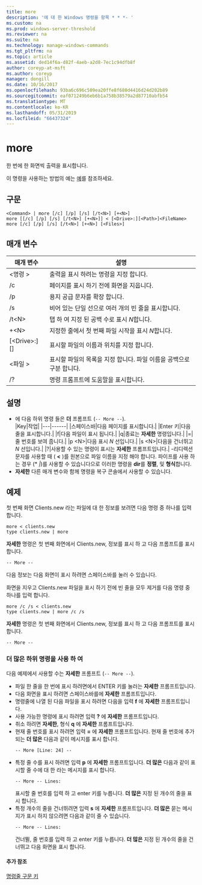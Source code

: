 ```yaml
---
title: more
description: '에 대 한 Windows 명령을 항목 * * *- '
ms.custom: na
ms.prod: windows-server-threshold
ms.reviewer: na
ms.suite: na
ms.technology: manage-windows-commands
ms.tgt_pltfrm: na
ms.topic: article
ms.assetid: ded14f6a-d82f-4aeb-a2d8-7ec1c94dfb8f
author: coreyp-at-msft
ms.author: coreyp
manager: dongill
ms.date: 10/16/2017
ms.openlocfilehash: 93ba6c696c509ea20ffe8f680d4416d24d202b89
ms.sourcegitcommit: eaf071249b6eb6b1a758b38579a2d87710abfb54
ms.translationtype: MT
ms.contentlocale: ko-KR
ms.lasthandoff: 05/31/2019
ms.locfileid: "66437324"
---
```

# <a name="more"></a>more



한 번에 한 화면씩 출력을 표시합니다.

이 명령을 사용하는 방법의 예는 [예](#BKMK_examples)를 참조하세요.

## <a name="syntax"></a>구문

```
<Command> | more [/c] [/p] [/s] [/t<N>] [+<N>]
more [[/c] [/p] [/s] [/t<N>] [+<N>]] < [<Drive>:][<Path>]<FileName>
more [/c] [/p] [/s] [/t<N>] [+<N>] [<Files>]
```

## <a name="parameters"></a>매개 변수

|           매개 변수            |                               설명                               |
|--------------------------------|-------------------------------------------------------------------------|
|           \<명령 >           |      출력을 표시 하려는 명령을 지정 합니다.      |
|               /c               |               페이지를 표시 하기 전에 화면을 지웁니다.               |
|               /p               |                      용지 공급 문자를 확장 합니다.                      |
|               /s               |          비어 있는 단일 선으로 여러 개의 빈 줄을 표시합니다.          |
|             /t\<N>             |         탭 하 여 지정 된 공백 수로 표시 *N*합니다.         |
|             +\<N>              |     지정한 줄에서 첫 번째 파일 시작을 표시 *N*합니다.     |
| [\<Drive>:] [<Path>]<FileName> |          표시할 파일의 이름과 위치를 지정 합니다.          |
|            \<파일 >            | 표시할 파일의 목록을 지정 합니다. 파일 이름을 공백으로 구분 합니다. |
|               /?               |                  명령 프롬프트에 도움말을 표시합니다.                   |

## <a name="remarks"></a>설명

-   에 다음 하위 명령 들은 **더** 프롬프트 (`-- More --`).  
    |Key|작업|
    |---|------|
    |스페이스바|다음 페이지를 표시합니다.|
    |Enter 키|다음 줄을 표시합니다.|
    |f|다음 파일이 표시 됩니다.|
    |q|종료는 **자세한** 명령입니다.|
    |=|줄 번호를 보여 줍니다.|
    |p \<N>|다음 표시 *N* 선입니다.|
    |s \<N>|다음을 건너뛰고 *N* 선입니다.|
    |?|사용할 수 있는 명령이 표시는 **자세한** 프롬프트입니다.|
-리디렉션 문자를 사용할 때 ( **<** )를 원본으로 파일 이름을 지정 해야 합니다. 파이프를 사용 하는 경우 (* *|*)를 사용할 수 있습니다으로 이러한 명령을 **dir**를 **정렬**, 및 **형식**합니다.
-   **자세한** 다른 매개 변수와 함께 명령을 복구 콘솔에서 사용할 수 있습니다.

## <a name="BKMK_examples"></a>예제

첫 번째 화면 Clients.new 라는 파일에 대 한 정보를 보려면 다음 명령 중 하나를 입력 합니다.
```
more < clients.new
type clients.new | more
```
**자세한** 명령은 첫 번째 화면에서 Clients.new, 정보를 표시 하 고 다음 프롬프트를 표시 합니다.
```
-- More --
```
다음 정보는 다음 화면이 표시 하려면 스페이스바를 눌러 수 있습니다.

화면을 지우고 Clients.new 파일을 표시 하기 전에 빈 줄을 모두 제거를 다음 명령 중 하나를 입력 합니다.
```
more /c /s < clients.new
type clients.new | more /c /s
```
**자세한** 명령은 첫 번째 화면에서 Clients.new, 정보를 표시 하 고 다음 프롬프트를 표시 합니다.
```
-- More --
```

### <a name="using-more-subcommands"></a>더 많은 하위 명령을 사용 하 여

다음 예제에서 사용할 수는 **자세한** 프롬프트 (`-- More --`).
- 파일 한 줄을 한 번에 표시 하려면에서 ENTER 키를 눌러는 **자세한** 프롬프트입니다.
- 다음 화면을 표시 하려면 스페이스바를에 **자세한** 프롬프트입니다.
- 명령줄에 나열 된 다음 파일을 표시 하려면 다음을 입력 **f** 에 **자세한** 프롬프트입니다.
- 사용 가능한 명령에 표시 하려면 입력 **?** 에 **자세한** 프롬프트입니다.
- 취소 하려면 **자세한**, 형식 **q** 에 **자세한** 프롬프트입니다.
- 현재 줄 번호를 표시 하려면 입력 **=** 에 **자세한** 프롬프트입니다. 현재 줄 번호에 추가 되는 **더 많은** 다음과 같이 메시지를 표시 합니다.  
  ```
  -- More [Line: 24] --
  ```  
- 특정 줄 수를 표시 하려면 입력 **p** 에 **자세한** 프롬프트입니다. **더 많은** 다음과 같이 표시할 줄 수에 대 한 라는 메시지를 표시 합니다.  
  ```
  -- More -- Lines:
  ```  
  표시할 줄 번호를 입력 하 고 enter 키를 누릅니다. **더 많은** 지정 된 개수의 줄을 표시 합니다.
- 특정 개수의 줄을 건너뛰려면 입력 **s** 에 **자세한** 프롬프트입니다. **더 많은** 묻는 메시지가 표시 하지 않으려면 다음과 같이 줄 수 있습니다.  
  ```
  -- More -- Lines:
  ```  
  건너뛸, 줄 번호를 입력 하 고 enter 키를 누릅니다. **더 많은** 지정 된 개수의 줄을 건너뛰고 다음 화면을 표시 합니다.

#### <a name="additional-references"></a>추가 참조

[명령줄 구문 키](command-line-syntax-key.md)